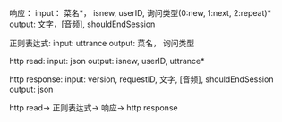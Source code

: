 响应：
	input：
		菜名*， isnew, userID, 询问类型(0:new, 1:next, 2:repeat)*
	output:
		文字，[音频], shouldEndSession

正则表达式:
	input:
		uttrance
	output:
		菜名， 询问类型

http read:
	input:
		json
	output:
		isnew, userID, uttrance*

http response:
	input:
		version, requestID, 文字, [音频], shouldEndSession
	output:
		json

http read-> 正则表达式-> 响应-> http response
